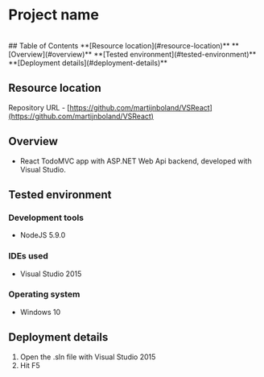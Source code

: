 # Project name
<br/>
## Table of Contents
**[Resource location](#resource-location)**  
**[Overview](#overview)**  
**[Tested environment](#tested-environment)**    
**[Deployment details](#deployment-details)**    

## Resource location

Repository URL - [https://github.com/martijnboland/VSReact](https://github.com/martijnboland/VSReact)

## Overview

- React TodoMVC app with ASP.NET Web Api backend, developed with Visual Studio.

## Tested environment

### Development tools

- NodeJS 5.9.0

### IDEs used

- Visual Studio 2015

### Operating system

- Windows 10

## Deployment details

1. Open the .sln file with Visual Studio 2015
2. Hit F5